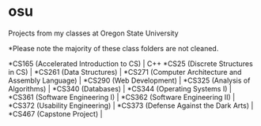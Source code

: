 # osu
Projects from my classes at Oregon State University

*Please note the majority of these class folders are not cleaned.

*CS165 (Accelerated Introduction to CS) | C++
*CS25 (Discrete Structures in CS) | 
*CS261 (Data Structures) | 
*CS271 (Computer Architecture and Assembly Language) | 
*CS290 (Web Development) | 
*CS325 (Analysis of Algorithms) | 
*CS340 (Databases) | 
*CS344 (Operating Systems I) | 
*CS361 (Software Engineering I) | 
*CS362 (Software Engineering II) | 
*CS372 (Usability Engineering) | 
*CS373 (Defense Against the Dark Arts) | 
*CS467 (Capstone Project) | 
